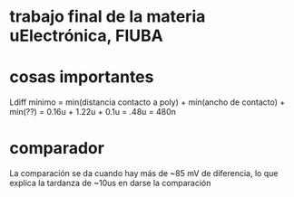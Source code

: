 # trabajo final de la materia uElectrónica, FIUBA

# cosas importantes

Ldiff mínimo 	= min(distancia contacto a poly) + mín(ancho de contacto) + mín(??)
				= 0.16u + 1.22u + 0.1u
				= .48u = 480n

# comparador

La comparación se da cuando hay más de ~85 mV de diferencia, lo que explica la tardanza de ~10us en darse la comparación